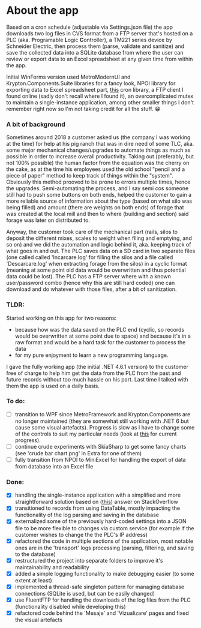 # About the app
Based on a cron schedule (adjustable via Settings.json file) the app downloads two log files in CVS format from a FTP server that's hosted on a PLC (aka. **P**rogramable **L**ogic **C**ontroller), a TM221 series device by Schneider Electric, then process them (parse, validate and sanitize) and save the collected data into a SQLite database from where the user can review or export data to an Excel spreadsheet at any given time from within the app.

Initial WinForms version used MetroModernUI and Krypton.Components.Suite libraries for a fancy look, NPOI library for exporting data to Excel spreadsheet part, [this](https://github.com/HenriqueCaires/cron) cron library, a FTP client I found online (sadly don't recall where I found it), an overcomplicated mutex to maintain a single-instance application, among other smaller things I don't remember right now so I'm not taking credit for all the stuff. :grin:

### A bit of background
Sometimes around 2018 a customer asked us (the company I was working at the time) for help at his pig ranch that was in dire need of some TLC, aka. some major mechanical changes/upgrades to automate things as much as possible in order to increase overall productivity. Taking out (preferably, but not 100% possible) the human factor from the equation was the cherry on the cake, as at the time his employees used the old school "pencil and a piece of paper" method to keep track of things within the "system". Obviously this method prooved to be prone to errors multiple times, hence the upgrades. Semi-automating the process, and I say semi cos someone still had to push some buttons on both ends, helped the customer to gain a more reliable source of information about the type (based on what silo was being filled) and amount (there are weights on both ends) of forage that was created at the local mill and then to where (building and section) said forage was later on distributed to.

Anyway, the customer took care of the mechanical part (rails, silos to deposit the different mixes, scales to weight when flling and emptying, and so on) and we did the automation and logic behind it, aka. keeping track of what goes in and out. The PLC saves data on a SD card in two separate files (one called called 'Incarcare.log' for filling the silos and a file called 'Descarcare.log' when extracting forage from the silos) in a cyclic format (meaning at some point old data would be overwritten and thus potential data could be lost). The PLC has a FTP server where with a known user/password combo (hence why this are still hard coded) one can download and do whatever with those files, after a bit of sanitization.

### **TLDR**:
Started working on this app for two reasons:
- because how was the data saved on the PLC end (cyclic, so records would be overwritten at some point due to space) and because it's in a raw format and would be a hard task for the customer to process the data
- for my pure enjoyment to learn a new programming language.

I gave the fully working app (the initial .NET 4.6.1 version) to the customer free of charge to help him get the data from the PLC from the past and future records without too much hassle on his part. Last time I talked with them the app is used on a daily basis.

### To do:
- [ ] transition to WPF since MetroFramework and Krypton.Components are no longer maintained (they are somewhat still working with .NET 6 but cause some visual artefacts). Progress is slow as I have to change some of the controls to suit my particular needs (look at [this](https://github.com/grumpytm/Monitorizare/blob/master/extra/wpf%20layout.png) for current progress).
- [ ] continue crude experiments with SkiaSharp to get some fancy charts (see 'crude bar chart.png' in Extra for one of them)
- [ ] fully transition from NPOI to MiniExcel for handling the export of data from database into an Excel file

### Done:
- [x] handling the single-instance application with a simplified and more straightforward solution based on ([this](https://stackoverflow.com/a/819808)) answer on StackOverflow
- [x] transitioned to records from using DataTable, mostly impacting the functionality of the log parsing and saving in the database
- [x] externalized some of the previously hard-coded settings into a JSON file to be more flexible to changes via custom service (for example if the customer wishes to change the the PLC's IP address)
- [x] refactored the code in multiple sections of the application, most notable ones are in the 'transport' logs processing (parsing, filtering, and saving to the database)
- [x] restructured the project into separate folders to improve it's maintainability and readability
- [x] added a simple logging functionality to make debugging easier (to some extent at least)
- [x] implemented a thread-safe singleton pattern for managing database connections (SQLite is used, but can be easily changed)
- [x] use FluentFTP for handling the downloads of the log files from the PLC (functionality disabled while developing this)
- [x] refactored code behind the 'Mesaje' and 'Vizualizare' pages and fixed the visual artefacts